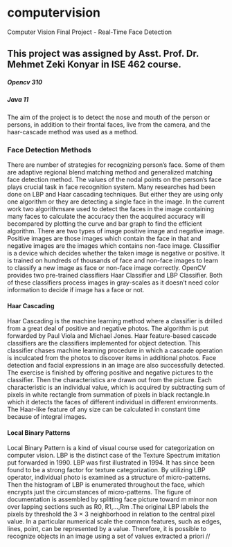 # computervision
Computer Vision Final Project - Real-Time Face Detection

## This project was assigned by Asst. Prof. Dr. Mehmet Zeki Konyar in ISE 462 course.
##### Opencv 310
##### Java 11
The aim of the project is to detect the nose and mouth of the person or persons, in addition to their frontal faces, live from the camera, and the haar-cascade method was used as a method.

### Face Detection Methods
There are number of strategies for recognizing person’s face. Some of them are adaptive regional blend matching method and generalized matching face detection method. The values of the nodal points on the person’s face plays crucial task in face recognition system. Many researches had been done on LBP and Haar cascading techniques. But either they are using only one algorithm or they are detecting a single face in the image. In the current work two algorithmsare
used to detect the faces in the image containing many faces to calculate the accuracy then the acquired accuracy will becompared by plotting the curve and bar graph to find the efficient algorithm.
There are two types of image positive image and negative image. Positive images are those images which contain the face in that and negative images are the images which contains non-face image. Classifier is a device which decides whether the taken image is negative or positive. It is trained on hundreds of thousands of face and non-face images to learn to classify a new image as face or non-face image correctly. OpenCV provides two pre-trained classifiers Haar Classifier and LBP Classifier. Both
of these classifiers process images in gray-scales as it doesn’t need color information to decide if image has a face or not.

#### Haar Cascading
Haar Cascading is the machine learning method where a classifier is drilled from a great deal of positive and negative photos. The algorithm is put forwarded by Paul Viola and Michael Jones. Haar feature-based cascade classifiers are the classifiers implemented for object detection. This classifier chases machine learning procedure in which a cascade operation is inculcated from the photos to discover items in additional photos. Face detection and facial expressions in an image are also successfully detected. The exercise is finished by offering positive and negative pictures to the classifier. Then the characteristics are drawn out from the picture. Each characteristic is an individual value, which is acquired by subtracting sum of pixels in white rectangle from summation of pixels in black rectangle.In which it detects the faces of different individual in different environments. The Haar-like feature of any size can be calculated in constant time because of integral images.

#### Local Binary Patterns
Local Binary Pattern is a kind of visual course used for categorization on computer vision. LBP is the distinct case of the Texture Spectrum imitation put forwarded in 1990. LBP was first illustrated in 1994. It has since been found to be a strong factor for texture categorization. By utilizing LBP operator, individual photo is examined as a structure of micro-patterns. Then the histogram of LBP is enumerated throughout the face, which encrypts just the circumstances of micro-patterns. The figure of documentation is assembled by splitting face picture toward m minor non over lapping sections such as R0, R1,...,Rm .The original LBP labels the pixels by
threshold the 3 × 3 neighborhood in relation to the central pixel value. In a particular numerical scale the common features, such as edges, lines, point, can be represented by a value. Therefore, it is possible to recognize objects in an image using a set of values extracted a priori
//
